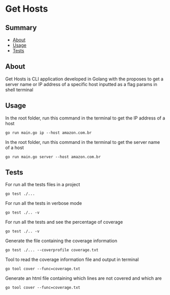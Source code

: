 # Get Hosts

## Summary

- [About](#about)
- [Usage](#usage)
- [Tests](#tests)

## About <a name = "about"></a>

Get Hosts is CLI application developed in Golang with the proposes to get a server name or IP address of a specific host inputted as a flag params in shell terminal

## Usage <a name = "usage"></a>

In the root folder, run this command in the terminal to get the IP address of a host

```shell
go run main.go ip --host amazon.com.br
```

In the root folder, run this command in the terminal to get the server name of a host

```shell
go run main.go server --host amazon.com.br
```

## Tests <a name = "tests"></a>

For run all the tests files in a project

```shell
go test ./...
```

For run all the tests in verbose mode

```shell
go test ./.. -v
```

For run all the tests and see the percentage of coverage

```shell
go test ./.. -v
```

Generate the file containing the coverage information

```shell
go test ./... --coverprofile coverage.txt
```

Tool to read the coverage information file and output in terminal

```shell
go tool cover --func=coverage.txt
```

Generate an html file containing which lines are not covered and which are

```shell
go tool cover --func=coverage.txt
```
